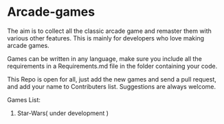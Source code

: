 # Arcade-games

The aim is to collect all the classic arcade game and remaster them with various other features. This is mainly for developers who love making arcade games.

Games can be written in any language, make sure you include all the requirements in a Requirements.md file in the folder containing your code.

This Repo is open for all, just add the new games and send a pull request, and add your name to Contributers list.
Suggestions are always welcome.

Games List:
1. Star-Wars( under development )
